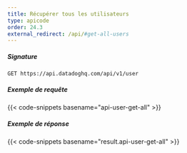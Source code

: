 ```yaml
---
title: Récupérer tous les utilisateurs
type: apicode
order: 24.3
external_redirect: /api/#get-all-users
---
```


##### Signature
`GET https://api.datadoghq.com/api/v1/user`
##### Exemple de requête
{{< code-snippets basename="api-user-get-all" >}}
##### Exemple de réponse
{{< code-snippets basename="result.api-user-get-all" >}}